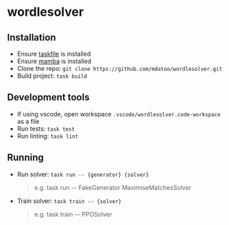 # wordlesolver
## Installation
- Ensure [taskfile](https://taskfile.dev/installation/) is installed
- Ensure [mamba](https://mamba.readthedocs.io/en/latest/installation.html) is installed
- Clone the repo: `git clone https://github.com/mdatoo/wordlesolver.git`
- Build project: `task build`

## Development tools
- If using vscode, open workspace `.vscode/wordlesolver.code-workspace` as a file
- Run tests: `task test`
- Run linting: `task lint`

## Running
- Run solver: `task run -- {generator} {solver}`
  > e.g. task run -- FakeGenerator MaximiseMatchesSolver
- Train solver: `task train -- {solver}`
  > e.g. task train -- PPOSolver

